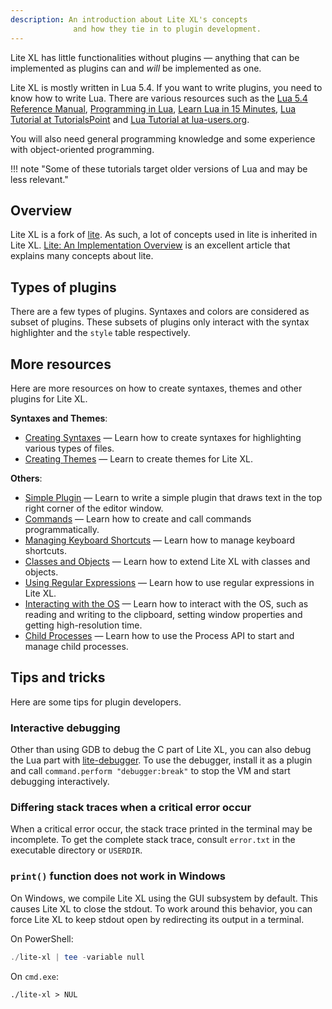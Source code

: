 ```yaml
---
description: An introduction about Lite XL's concepts
              and how they tie in to plugin development.
---
```


Lite XL has little functionalities without plugins —
anything that can be implemented as plugins can and _will_ be implemented as one.

Lite XL is mostly written in Lua 5.4.
If you want to write plugins, you need to know how to write Lua.
There are various resources such as the [Lua 5.4 Reference Manual][1],
[Programming in Lua][2], [Learn Lua in 15 Minutes][3],
[Lua Tutorial at TutorialsPoint][4] and [Lua Tutorial at lua-users.org][5].

You will also need general programming knowledge and some experience with
object-oriented programming.

!!! note "Some of these tutorials target older versions of Lua and may be less relevant."

## Overview

Lite XL is a fork of [lite][6].
As such, a lot of concepts used in lite is inherited in Lite XL.
[Lite: An Implementation Overview][7] is an excellent article that explains
many concepts about lite.

## Types of plugins

There are a few types of plugins.
Syntaxes and colors are considered as subset of plugins.
These subsets of plugins only interact with the syntax highlighter
and the `style` table respectively.

## More resources

Here are more resources on how to create syntaxes, themes
and other plugins for Lite XL.

**Syntaxes and Themes**:

- [Creating Syntaxes] — Learn how to create syntaxes
                        for highlighting various types of files.
- [Creating Themes]   — Learn to create themes for Lite XL.

**Others**:

- [Simple Plugin]               — Learn to write a simple plugin that draws text
                                  in the top right corner of the editor window.
- [Commands]                    — Learn how to create and call commands programmatically.
- [Managing Keyboard Shortcuts] — Learn how to manage keyboard shortcuts.
- [Classes and Objects]         — Learn how to extend Lite XL with
                                  classes and objects.
- [Using Regular Expressions]   — Learn how to use
                                  regular expressions in Lite XL.
- [Interacting with the OS]     — Learn how to interact with the OS, such
                                  as reading and writing to the clipboard,
                                  setting window properties and getting
                                  high-resolution time.
- [Child Processes]             — Learn how to use the Process API
                                  to start and manage child processes.

## Tips and tricks

Here are some tips for plugin developers.

### Interactive debugging

Other than using GDB to debug the C part of Lite XL,
you can also debug the Lua part with [lite-debugger][8].
To use the debugger, install it as a plugin and call
`command.perform "debugger:break"` to stop the VM and
start debugging interactively.

### Differing stack traces when a critical error occur

When a critical error occur, the stack trace printed in the terminal
may be incomplete.
To get the complete stack trace, consult `error.txt`
in the executable directory or `USERDIR`.

### `print()` function does not work in Windows

On Windows, we compile Lite XL using the GUI subsystem by default.
This causes Lite XL to close the stdout.
To work around this behavior, you can force Lite XL to keep
stdout open by redirecting its output in a terminal.

On PowerShell:

```powershell
./lite-xl | tee -variable null
```

On `cmd.exe`:

```batch
./lite-xl > NUL
```


[1]: https://www.lua.org/manual/5.4/
[2]: https://www.lua.org/pil/
[3]: https://tylerneylon.com/a/learn-lua/
[4]: http://www.tutorialspoint.com/lua/lua_overview.htm
[5]: http://lua-users.org/wiki/LuaTutorial
[6]: https://github.com/rxi/lite
[7]: https://rxi.github.io/lite_an_implementation_overview.html
[8]: https://github.com/lite-xl/lite-xl-plugins/blob/master/plugins/lite-debugger.lua?raw=1
[Creating Syntaxes]:           creating-syntaxes.md
[Creating Themes]:             creating-themes.md
[Simple Plugin]:               simple-plugin.md
[Commands]:                    commands.md
[Managing Keyboard Shortcuts]: managing-keyboard-shortcuts.md
[Classes and Objects]:         classes-and-objects.md
[Using Regular Expressions]:   using-regular-expressions.md
[Interacting with the OS]:     interacting-with-the-os.md
[Child Processes]:             child-processes.md